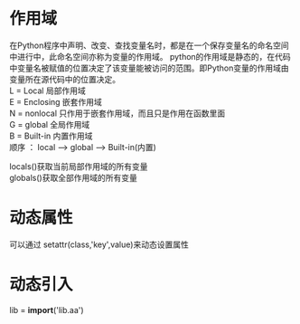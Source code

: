 # 作用域
在Python程序中声明、改变、查找变量名时，都是在一个保存变量名的命名空间中进行中，此命名空间亦称为变量的作用域。
python的作用域是静态的，在代码中变量名被赋值的位置决定了该变量能被访问的范围。即Python变量的作用域由变量所在源代码中的位置决定。  
L = Local     局部作用域  
E = Enclosing 嵌套作用域  
N = nonlocal  只作用于嵌套作用域，而且只是作用在函数里面  
G = global    全局作用域  
B = Built-in  内置作用域    
顺序 ： local --> global --> Built-in(内置)  
  
locals()获取当前局部作用域的所有变量  
globals()获取全部作用域的所有变量

# 动态属性
可以通过 setattr(class,'key',value)来动态设置属性  

# 动态引入  
lib = __import__('lib.aa')
